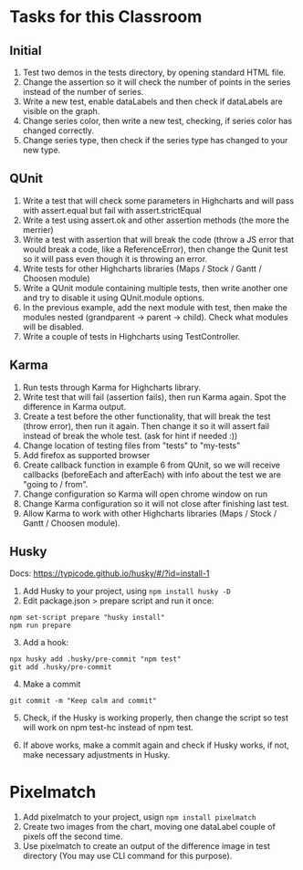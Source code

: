 # Tasks for this Classroom

## Initial

1. Test two demos in the tests directory, by opening standard HTML file.
2. Change the assertion so it will check the number of points in the series instead of the number of series.
3. Write a new test, enable dataLabels and then check if dataLabels are visible on the graph.
4. Change series color, then write a new test, checking, if series color has changed correctly.
5. Change series type, then check if the series type has changed to your new type.

## QUnit

1. Write a test that will check some parameters in Highcharts and will pass with assert.equal but fail with assert.strictEqual
2. Write a test using assert.ok and other assertion methods (the more the merrier)
3. Write a test with assertion that will break the code (throw a JS error that would break a code, like a ReferenceError), then change the Qunit test so it will pass even though it is throwing an error.
4. Write tests for other Highcharts libraries (Maps / Stock / Gantt / Choosen module)
5. Write a QUnit module containing multiple tests, then write another one and try to disable it using QUnit.module options.
6. In the previous example, add the next module with test, then make the modules nested (grandparent -> parent -> child). Check what modules will be disabled.
7. Write a couple of tests in Highcharts using TestController.

## Karma
1. Run tests through Karma for Highcharts library.
2. Write test that will fail (assertion fails), then run Karma again. Spot the difference in Karma output.
3. Create a test before the other functionality, that will break the test (throw error), then run it again. Then change it so it will assert fail instead of break the whole test. (ask for hint if needed :))
3. Change location of testing files from "tests" to "my-tests"
4. Add firefox as supported browser
5. Create callback function in example 6 from QUnit, so we will receive callbacks (beforeEach and afterEach) with info about the test we are "going to / from".
6. Change configuration so Karma will open chrome window on run
7. Change Karma configuration so it will not close after finishing last test.
8. Allow Karma to work with other Highcharts libraries (Maps / Stock / Gantt / Choosen module).

## Husky

Docs:
https://typicode.github.io/husky/#/?id=install-1

1. Add Husky to your project, using `npm install husky -D`
2. Edit package.json > prepare script and run it once:
```
npm set-script prepare "husky install"
npm run prepare
```
3. Add a hook:
```
npx husky add .husky/pre-commit "npm test"
git add .husky/pre-commit
```
4. Make a commit
```
git commit -m "Keep calm and commit"
```

5. Check, if the Husky is working properly, then change the script so test will work on npm test-hc instead of npm test. 

6. If above works, make a commit again and check if Husky works, if not, make necessary adjustments in Husky.

# Pixelmatch

1. Add pixelmatch to your project, usign `npm install pixelmatch`
2. Create two images from the chart, moving one dataLabel couple of pixels off the second time.
3. Use pixelmatch to create an output of the difference image in test directory (You may use CLI command for this purpose).

